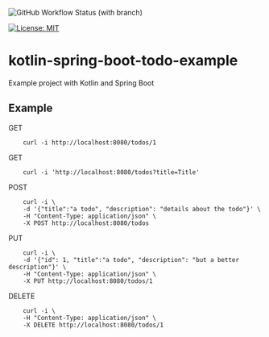 ![GitHub Workflow Status (with branch)](https://img.shields.io/github/actions/workflow/status/claudioaltamura/kotlin-spring-boot-todo-example/ci.yml?branch=main)

[![License: MIT](https://img.shields.io/badge/License-MIT-yellow.svg)](https://opensource.org/licenses/MIT)

# kotlin-spring-boot-todo-example
Example project with Kotlin and Spring Boot

## Example

GET
```
    curl -i http://localhost:8080/todos/1
```

GET
```
    curl -i 'http://localhost:8080/todos?title=Title'
```

POST
```
    curl -i \
    -d '{"title":"a todo", "description": "details about the todo"}' \
    -H "Content-Type: application/json" \
    -X POST http://localhost:8080/todos
```

PUT
```
    curl -i \
    -d '{"id": 1, "title":"a todo", "description": "but a better description"}' \
    -H "Content-Type: application/json" \
    -X PUT http://localhost:8080/todos/1
```

DELETE
```
    curl -i \
    -H "Content-Type: application/json" \
    -X DELETE http://localhost:8080/todos/1
```

